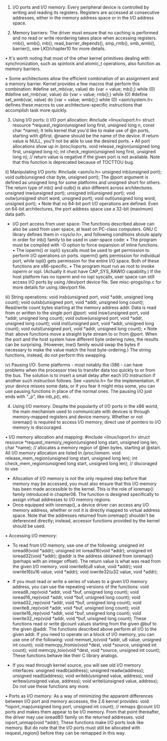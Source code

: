 1. I/O ports and I/O memory:
Every peripheral device is controlled by writing and reading its registers. Registers are accessed at consecutive addresses, either in the memory address space or in the I/O address space.

2. Memory barriers:
The driver must ensure that no caching is performed and no read or write reordering takes place when accessing registers.
rmb(), wmb(), mb(), read_barrier_depends(), smp_rmb(), smb_wmb(), barrier(), see LKD/chapter10 for more details.

• It's worth noting that most of the other kernel primitives dealing with synchronization, such as spinlock and atomic_t operations, also function as memory barriers.

• Some architectures allow the efficient combination of an assignment and a memory barrier. Kernel provides a few macros that perform this combination:
	#define set_mb(var, value)  do {var = value; mb();} while (0)
	#define set_rmb(var, value)  do {var = value; rmb();} while (0)
	#define set_wmb(var, value)  do {var = value; wmb();} while (0)
<asm/system.h> defines these macros to use architecture-specific instructions that accomplish task more quickly.

3. Using I/O ports:
i)   I/O port allocation:
	#include <linux/ioport.h>
	struct resource *request_region(unsigned long first, unsigned long n, const char *name);
It tells kernel that you'd like to make use of @n ports, starting with @first. @name should be the name of the device. If return value is NULL, you'll not be able to use the desired ports.
• All port allocations show up in /proc/ioports.
	void release_region(unsigned long first, unsigned long n);
	int check_region(unsigned long first, unsigned long n); // return value is negative if the given port is not available. Note that this function is deprecated because of TOCTTOU bug.

ii)  Manipulating I/O ports:
	#include <asm/io.h>
	unsigned inb(unsigned port);
	void outb(unsigned char byte, unsigned port);
The @port argument is defined as unsigned long for some platforms and unsigned short for others. The return type of inb() and outb() is also different across architectures.
	unsigned inw(unsigned port);
	unsigned inl(unsigned port);
	void outw(unsigned short word, unsigned port);
	void outl(unsigned long word, unsigned port);
• Note that no 64-bit port I/O operations are defined. Even on 64-bit architectures, the port address space use a 32-bit (maximum) data path.

* I/O port access from user space:
The functions described above can also be used from user space, at least on PC-class computers. GNU C library defines them in <sys/io.h>, and following conditions shoule apply in order for inb() family to be used in user-space code:
• The program must be compiled with -O option to force expansion of inline functions.
• The ioperm() or iopl() syscalls must be used to get permission to perform I/O operations on ports. ioperm() gets permission for individual port, while iopl() gets permission for the entire I/O space. Both of these functions are x86-specific.
• The program must run as root to invoke ioperm or iopl. (Actually it must have CAP_SYS_RAWIO capability.)
If the host platform has no ioperm and no iopl syscalls, user space can still access I/O ports by using /dev/port device file. See misc-progs/inp.c for more details for using /dev/port file.

iii) String operations:
	void insb(unsigned port, void *addr, unsigned long count);
	void outsb(unsigned port, void *addr, unsigned long count);
Read/write count bytes starting at the memory address addr. Data is read from or written to the single port @port.
	void insw(unsigned port, void *addr, unsigned long count);
	void outsw(unsigned port, void *addr, unsigned long count);
	void insl(unsigned port, void *addr, unsigned long count);
	void outsl(unsigned port, void *addr, unsigned long count);
• Note that: above functions move a straight byte stream to or from @port. When the port and the host system have different byte ordering rules, the results can be surprising. (However, inw() family would swap the bytes if necessary to make the value match the host byte-ordering.) The string functions, instead, do not perform this swapping.

iv)  Pausing I/O:
Some platforms - most notably the i386 - can have problems when the processor tries to transfer data too quickly to or from the bus. The solution is to insert a small delay after each I/O instruction if another such instruction follows. See <asm/io.h> for the implementation.
If your device misses some data, or if you fear it might miss some, you can use pausing functions in place of the normal ones. The pausing I/O just ends with "_p", like inb_p(), etc.

4. Using I/O memory:
Despite the popularity of I/O ports in the x86 world, the main mechanism used to communicate with devices is through memory-mapped registers and device memory.
Whether or not ioremap() is required to access I/O memory, direct use of pointers to I/O memory is discouraged.

• I/O memory allocation and mapping:
	#include <linux/ioport.h>
	struct resource *request_memory_region(unsigned long start, unsigned long len, char *name); // allocates a memory region of @len bytes, starting at @start. All I/O memory allocation are listed in /proc/iomem.
	void release_mem_region(unsigned long start, unsigned long len);
	int check_mem_region(unsigned long start, unsigned long len); // discoraged to use
* Allocation of I/O memory is not the only required step before that memory may be accessed, you must also ensure that this I/O memory has been made accessible to the kernel. This is the role of ioremap() family introduced in chapter08. The function is designed specifically to assign virtual addresses to I/O memory regions.
* Once equipped with ioremap(), a device driver can access any I/O memory address, whether or not it is directly mapped to virtual address space. Note that the addresses returned from ioremap() shouldn't be deferenced directly; instead, accessor functions provided by the kernel should be used. 

• Accessing I/O memory:
* To read from I/O memory, use one of the following:
	unsigned int ioread8(void *addr);
	unsigned int ioread16(void *addr);
	unsigned int ioread32(void *addr);
@addr is the address obtained from ioremap() (perhaps with an integer offset). The return value is what was read from the given I/O memory.
	void iowrite8(u8 value, void *addr);
	void iowrite16(u16 value, void *addr);
	void iowrite32(u32 value, void *addr);

* If you must read or write a series of values to a given I/O memory address, you can use the repeating versions of the functions:
	void ioread8_rep(void *addr, void *buf, unsigned long count);
	void ioread16_rep(void *addr, void *buf, unsigned long count);
	void ioread32_rep(void *addr, void *buf, unsigned long count);
	void iowrite8_rep(void *addr, void *buf, unsigned long count);
	void iowrite16_rep(void *addr, void *buf, unsigned long count);
	void iowrite32_rep(void *addr, void *buf, unsigned long count);
These functions read or write @count values starting from the given @buf to the given @addr.
The functions described above perform all I/O to the given addr. If you need to operate on a block of I/O memory, you can use one of the following:
	void memset_io(void *addr, u8 value, unsigned int count);
	void memcpy_fromio(void *dest, void *source, unsigned int count);
	void memcpy_toio(void *dest, void *source, unsigned int count);
These functions behave like their C library analogs.

* If you read through kernel source, you will see old I/O memory interfaces:
	unsigned readb(address);
	unsigned readw(address);
	unsigned readl(address);
	void writeb(usnigned value, address);
	void writew(unsigned value, address);
	void writel(unsigned value, address);
Do not use these functions any more.

• Ports as I/O memory:
As a way of minimizing the apparent differences between I/O port and memory accesses, the 2.6 kernel provides:
	void *ioport_map(unsigned long port, unsigned int count); // remaps @count I/O ports and makes them appear to be I/O memory. From that point thereafter, the driver may use ioread8() family on the returned addresses.
	void ioport_unmap(void *addr);
These functions make I/O ports look like memory. But do note that the I/O ports must still be allocated with request_region() before they can be remapped in this way.
